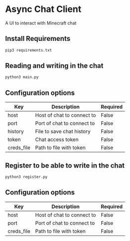# Async Chat Client
 

A UI to interact with Minecraft chat

## Install Requirements

```sh
pip3 requirements.txt
```

## Reading and writing in the chat

```sh
python3 main.py
```

## Configuration options

| Key        | Description                | Required |
| ---------- | -------------------------- | -------- |
| host       | Host of chat to connect to | False    |
| port       | Port of chat to connect to | False    |
| history    | File to save chat history  | False    |
| token      | Chat access token          | False    |
| creds_file | Path to file with token    | False    |


## Register to be able to write in the chat

```sh
python3 register.py
```

## Configuration options

| Key        | Description                | Required |
| ---------- | -------------------------- | -------- |
| host       | Host of chat to connect to | False    |
| port       | Port of chat to connect to | False    |
| creds_file | Path to file with token    | False    |
